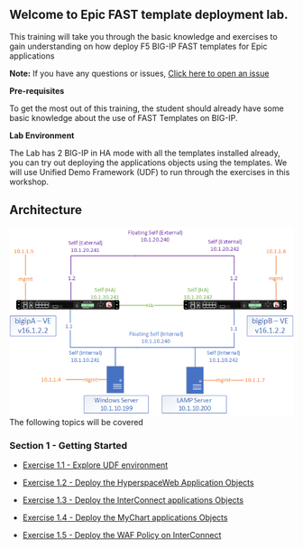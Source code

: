 ## Welcome to Epic FAST template deployment lab. 
This training will take you through the basic knowledge and exercises to gain understanding on how deploy F5 BIG-IP FAST templates for Epic applications

**Note:** 
If you have any questions or issues, [Click here to open an issue](https://github.com/scshitole/Fast_template.io/issues)

**Pre-requisites**

To get the most out of this training, the student should already have some basic knowledge about the use of FAST Templates on BIG-IP.

**Lab Environment**

The Lab has 2 BIG-IP in HA mode with all the templates installed already, you can try out deploying the applications objects using the templates.
We will use Unified Demo Framework (UDF) to run through the exercises in this workshop. 

## Architecture
![Demo Arch](docs/image1641.png)
The following topics will be covered

### Section 1 - Getting Started
- [Exercise 1.1 - Explore UDF environment](Exercise1.1)   
- [Exercise 1.2 - Deploy the HyperspaceWeb Application Objects](Exercise1.2)   
- [Exercise 1.3 - Deploy the InterConnect applications Objects](Exercise1.3)   
- [Exercise 1.4 - Deploy the MyChart applications Objects](Exercise1.4)   

- [Exercise 1.5 - Deploy the WAF Policy on InterConnect](Exercise1.5)   


